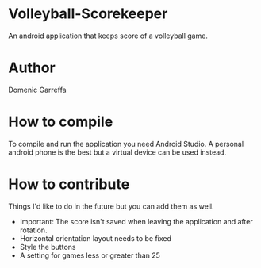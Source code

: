 # Volleyball-Scorekeeper
An android application that keeps score of a volleyball game.

# Author
Domenic Garreffa

# How to compile
To compile and run the application you need Android Studio. A personal android
phone is the best but a virtual device can be used instead.

# How to contribute
Things I'd like to do in the future but you can add them as well.
- Important: The score isn't saved when leaving the application and after rotation.
- Horizontal orientation layout needs to be fixed
- Style the buttons
- A setting for games less or greater than 25
